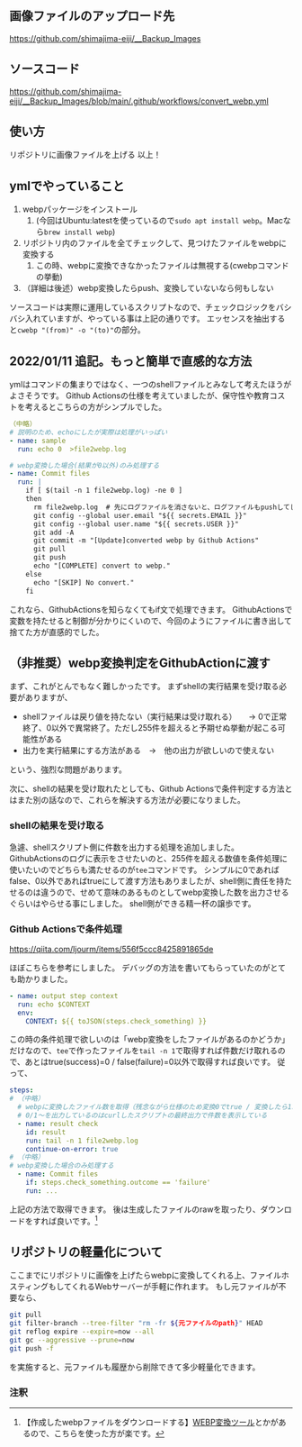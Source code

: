 ## 画像ファイルのアップロード先
https://github.com/shimajima-eiji/__Backup_Images

## ソースコード
https://github.com/shimajima-eiji/__Backup_Images/blob/main/.github/workflows/convert_webp.yml

## 使い方
リポジトリに画像ファイルを上げる
以上！

## ymlでやっていること
1. webpパッケージをインストール
    1. (今回はUbuntu:latestを使っているので`sudo apt install webp`。Macなら`brew install webp`)
1. リポジトリ内のファイルを全てチェックして、見つけたファイルをwebpに変換する
    1. この時、webpに変換できなかったファイルは無視する(cwebpコマンドの挙動)
1. （詳細は後述）webp変換したらpush、変換していないなら何もしない

ソースコードは実際に運用しているスクリプトなので、チェックロジックをバシバシ入れていますが、やっている事は上記の通りです。
エッセンスを抽出すると`cwebp "(from)" -o "(to)"`の部分。

## 2022/01/11 追記。もっと簡単で直感的な方法
ymlはコマンドの集まりではなく、一つのshellファイルとみなして考えたほうがよさそうです。
Github Actionsの仕様を考えていましたが、保守性や教育コストを考えるとこちらの方がシンプルでした。

``` .yml
（中略）
# 説明のため、echoにしたが実際は処理がいっぱい
- name: sample
  run: echo 0  >file2webp.log

# webp変換した場合(結果が0以外)のみ処理する
- name: Commit files
  run: |
    if [ $(tail -n 1 file2webp.log) -ne 0 ]
    then
      rm file2webp.log  # 先にログファイルを消さないと、ログファイルもpushしてしまう
      git config --global user.email "${{ secrets.EMAIL }}"
      git config --global user.name "${{ secrets.USER ​}}"
      ​git add -A
      ​git commit -m "[Update]converted webp by Github Actions"
      ​git pull
      ​git push
      ​echo "[COMPLETE] convert to webp."
    ​else
      ​echo "[SKIP] No convert."
    ​fi
```

これなら、GithubActionsを知らなくてもif文で処理できます。
GithubActionsで変数を持たせると制御が分かりにくいので、今回のようにファイルに書き出して捨てた方が直感的でした。

## （非推奨）webp変換判定をGithubActionに渡す
まず、これがとんでもなく難しかったです。
まずshellの実行結果を受け取る必要がありますが、

- shellファイルは戻り値を持たない（実行結果は受け取れる）　　→ 0で正常終了、0以外で異常終了。ただし255件を超えると予期せぬ挙動が起こる可能性がある
- 出力を実行結果にする方法がある　→　他の出力が欲しいので使えない

という、強烈な問題があります。

次に、shellの結果を受け取れたとしても、Github Actionsで条件判定する方法とはまた別の話なので、これらを解決する方法が必要になりました。

### shellの結果を受け取る
急遽、shellスクリプト側に件数を出力する処理を追加しました。
GithubActionsのログに表示をさせたいのと、255件を超える数値を条件処理に使いたいのでどちらも満たせるのが`tee`コマンドです。
シンプルに0であればfalse、0以外であればtrueにして渡す方法もありましたが、shell側に責任を持たせるのは違うので、せめて意味のあるものとしてwebp変換した数を出力させるぐらいはやらせる事にしました。
shell側ができる精一杯の譲歩です。

### Github Actionsで条件処理
https://qiita.com/ljourm/items/556f5ccc8425891865de

ほぼこちらを参考にしました。
デバッグの方法を書いてもらっていたのがとても助かりました。

``` debug.yml
- name: output step context
  run: echo $CONTEXT
  env:
    CONTEXT: ${{ toJSON(steps.check_something) }}
```

この時の条件処理で欲しいのは「webp変換をしたファイルがあるのかどうか」だけなので、`tee`で作ったファイルを`tail -n 1`で取得すれば件数だけ取れるので、あとはtrue(success)=0 / false(failure)=0以外で取得すれば良いです。
従って、

``` convert_webp.yml
steps:
# （中略）
  # webpに変換したファイル数を取得（残念ながら仕様のため変換0でtrue / 変換したら1以上になりfalse)
  # 0/1〜を出力しているのはcurlしたスクリプトの最終出力で件数を表示している
  - name: result check
    id: result
    run: tail -n 1 file2webp.log
    continue-on-error: true
# （中略）
# webp変換した場合のみ処理する
  - name: Commit files
    if: steps.check_something.outcome == 'failure'
    run: ...
```

上記の方法で取得できます。
後は生成したファイルのrawを取ったり、ダウンロードをすれば良いです。[^1]
[^1]: 【作成したwebpファイルをダウンロードする】[WEBP変換ツール](https://lab.syncer.jp/Tool/Webp-Converter)とかがあるので、こちらを使った方が楽です。

## リポジトリの軽量化について
ここまでにリポジトリに画像を上げたらwebpに変換してくれる上、ファイルホスティングもしてくれるWebサーバーが手軽に作れます。
もし元ファイルが不要なら、

``` sh
git pull
git filter-branch --tree-filter "rm -fr ${元ファイルのpath}" HEAD
git reflog expire --expire=now --all
git gc --aggressive --prune=now
git push -f
```

を実施すると、元ファイルも履歴から削除できて多少軽量化できます。

### 注釈

